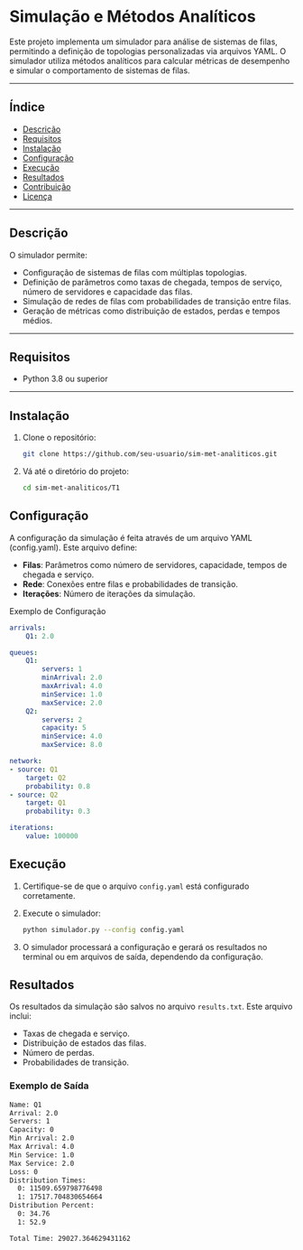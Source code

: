 # Simulação e Métodos Analíticos

Este projeto implementa um simulador para análise de sistemas de filas, permitindo a definição de topologias personalizadas via arquivos YAML. O simulador utiliza métodos analíticos para calcular métricas de desempenho e simular o comportamento de sistemas de filas.

---

## **Índice**
- [Descrição](#descrição)
- [Requisitos](#requisitos)
- [Instalação](#instalação)
- [Configuração](#configuração)
- [Execução](#execução)
- [Resultados](#resultados)
- [Contribuição](#contribuição)
- [Licença](#licença)

---

## **Descrição**
O simulador permite:
- Configuração de sistemas de filas com múltiplas topologias.
- Definição de parâmetros como taxas de chegada, tempos de serviço, número de servidores e capacidade das filas.
- Simulação de redes de filas com probabilidades de transição entre filas.
- Geração de métricas como distribuição de estados, perdas e tempos médios.

---

## **Requisitos**
- Python 3.8 ou superior

---

## **Instalação**
1. Clone o repositório:
   ```bash
   git clone https://github.com/seu-usuario/sim-met-analiticos.git

2. Vá até o diretório do projeto:
    ```bash
    cd sim-met-analiticos/T1

## **Configuração**
A configuração da simulação é feita através de um arquivo YAML (config.yaml). Este arquivo define:

- **Filas**: Parâmetros como número de servidores, capacidade, tempos de chegada e serviço.
- **Rede**: Conexões entre filas e probabilidades de transição.
- **Iterações**: Número de iterações da simulação.

Exemplo de Configuração
```yaml
arrivals:
    Q1: 2.0

queues:
    Q1:
        servers: 1
        minArrival: 2.0
        maxArrival: 4.0
        minService: 1.0
        maxService: 2.0
    Q2:
        servers: 2
        capacity: 5
        minService: 4.0
        maxService: 8.0

network:
- source: Q1
    target: Q2
    probability: 0.8
- source: Q2
    target: Q1
    probability: 0.3

iterations:
    value: 100000
```

## **Execução**
1. Certifique-se de que o arquivo `config.yaml` está configurado corretamente.

2. Execute o simulador:
    ```bash
    python simulador.py --config config.yaml
    ```

3. O simulador processará a configuração e gerará os resultados no terminal ou em arquivos de saída, dependendo da configuração.

## **Resultados**

Os resultados da simulação são salvos no arquivo `results.txt`. Este arquivo inclui:

- Taxas de chegada e serviço.
- Distribuição de estados das filas.
- Número de perdas.
- Probabilidades de transição.

### Exemplo de Saída
```txt
Name: Q1
Arrival: 2.0
Servers: 1
Capacity: 0
Min Arrival: 2.0
Max Arrival: 4.0
Min Service: 1.0
Max Service: 2.0
Loss: 0
Distribution Times:
  0: 11509.659798776498
  1: 17517.704830654664
Distribution Percent:
  0: 34.76
  1: 52.9

Total Time: 29027.364629431162
```